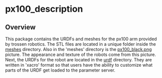 # px100_description

## Overview

This package contains the URDFs and meshes for the px100 arm provided by trossen robotics. The STL files are located in a unique folder inside the [meshes](meshes/) directory. Also in the 'meshes' directory is the [px100_black.png](meshes/px100_black.png) picture. The appearance and texture of the robots come from this picture. Next, the URDFs for the robot are located in the [urdf](urdf/) directory. They are written in 'xacro' format so that users have the ability to customize what parts of the URDF get loaded to the parameter server. 
